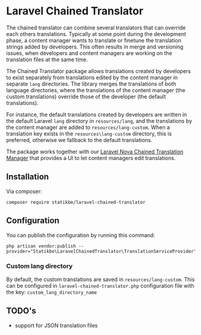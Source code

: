 # Laravel Chained Translator

The chained translator can combine several translators that can override each others translations. Typically at some 
point during the development phase, a content manager wants to translate or finetune the translation strings added by
developers. This often results in merge and versioning issues, when developers and content managers are working on
the translation files at the same time.  

The Chained Translator package allows translations created by developers to exist separately from translations edited by 
the content manager in separate `lang` directories. The library merges the translations of both language directories, 
where the translations of the content manager (the custom translations) override those of the developer (the default 
translations).

For instance, the default translations created by developers are written in the default Laravel `lang` directory in
`resources/lang`, and the translations by the content manager are added to `resources/lang-custom`. When a translation 
key exists in the `resources\lang-custom` directory, this is preferred, otherwise we fallback to the default 
translations. 

The package works together with our [Laravel Nova Chained Translation Manager](https://github.com/statikbe/laravel-nova-chained-translation-manager) that provides a UI to let content managers edit translations.

## Installation

Via composer:
```
composer require statikbe/laravel-chained-translator
```

## Configuration

You can publish the configuration by running this command:
```
php artisan vendor:publish --provider="Statikbe\LaravelChainedTranslator\TranslationServiceProvider"
```

### Custom lang directory
By default, the custom translations are saved in `resources/lang-custom`. This can be configured in 
`laravel-chained-translator.php` configuration file with the key: `custom_lang_directory_name`

## TODO's

- support for JSON translation files
